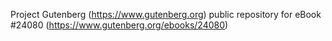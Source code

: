 Project Gutenberg (https://www.gutenberg.org) public repository for eBook #24080 (https://www.gutenberg.org/ebooks/24080)
